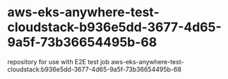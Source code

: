 # aws-eks-anywhere-test-cloudstack-b936e5dd-3677-4d65-9a5f-73b36654495b-68
repository for use with E2E test job aws-eks-anywhere-test-cloudstack:b936e5dd-3677-4d65-9a5f-73b36654495b-68
